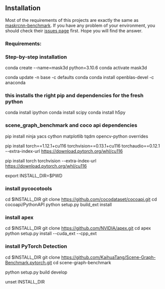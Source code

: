 ﻿## Installation

Most of the requirements of this projects are exactly the same as [maskrcnn-benchmark](https://github.com/facebookresearch/maskrcnn-benchmark). If you have any problem of your environment, you should check their [issues page](https://github.com/facebookresearch/maskrcnn-benchmark/issues) first. Hope you will find the answer.

### Requirements:



### Step-by-step installation

conda create --name=mask3d python=3.10.6
conda activate mask3d

conda update -n base -c defaults conda
conda install openblas-devel -c anaconda


### this installs the right pip and dependencies for the fresh python
conda install ipython
conda install scipy
conda install h5py

### scene_graph_benchmark and coco api dependencies
pip install ninja yacs cython matplotlib tqdm opencv-python overrides

pip install torch==1.12.1+cu116 torchvision==0.13.1+cu116 torchaudio==0.12.1 --extra-index-url https://download.pytorch.org/whl/cu116

pip install torch torchvision --extra-index-url https://download.pytorch.org/whl/cu116

export INSTALL_DIR=$PWD

### install pycocotools
cd $INSTALL_DIR
git clone https://github.com/cocodataset/cocoapi.git
cd cocoapi/PythonAPI
python setup.py build_ext install

### install apex
cd $INSTALL_DIR
git clone https://github.com/NVIDIA/apex.git
cd apex
python setup.py install --cuda_ext --cpp_ext

### install PyTorch Detection
cd $INSTALL_DIR
git clone https://github.com/KaihuaTang/Scene-Graph-Benchmark.pytorch.git
cd scene-graph-benchmark

python setup.py build develop


unset INSTALL_DIR

